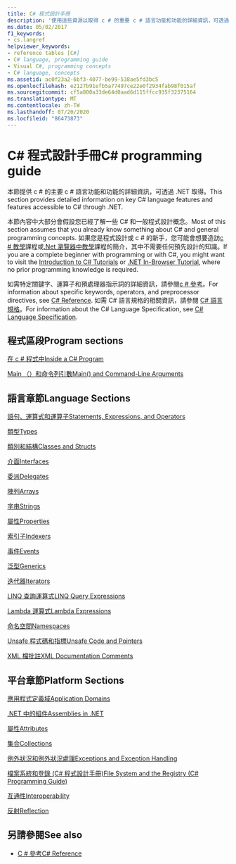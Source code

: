 ```yaml
---
title: C# 程式設計手冊
description: '使用這些資源以取得 c # 的重要 c # 語言功能和功能的詳細資訊，可透過 .NET 來存取。'
ms.date: 05/02/2017
f1_keywords:
- cs.langref
helpviewer_keywords:
- reference tables [C#]
- C# language, programming guide
- Visual C#, programming concepts
- C# language, concepts
ms.assetid: ac0f23a2-6bf3-4077-be99-538ae5fd3bc5
ms.openlocfilehash: e2127b91efb5a77497ce22e0f2934fab98f015af
ms.sourcegitcommit: cf5a800a33de64d0aad6d115ffcc935f32375164
ms.translationtype: MT
ms.contentlocale: zh-TW
ms.lasthandoff: 07/20/2020
ms.locfileid: "86473873"
---
```

# <a name="c-programming-guide"></a><span data-ttu-id="530fb-103">C# 程式設計手冊</span><span class="sxs-lookup"><span data-stu-id="530fb-103">C# programming guide</span></span>

<span data-ttu-id="530fb-104">本節提供 c # 的主要 c # 語言功能和功能的詳細資訊，可透過 .NET 取得。</span><span class="sxs-lookup"><span data-stu-id="530fb-104">This section provides detailed information on key C# language features and features accessible to C# through .NET.</span></span>  
  
 <span data-ttu-id="530fb-105">本節內容中大部分會假設您已經了解一些 C# 和一般程式設計概念。</span><span class="sxs-lookup"><span data-stu-id="530fb-105">Most of this section assumes that you already know something about C# and general programming concepts.</span></span> <span data-ttu-id="530fb-106">如果您是程式設計或 c # 的新手，您可能會想要造訪[c # 教學](../tutorials/intro-to-csharp/index.md)課程或[.Net 瀏覽器中教學](https://dotnet.microsoft.com/learn/dotnet/in-browser-tutorial/1)課程的簡介，其中不需要任何預先設計的知識。</span><span class="sxs-lookup"><span data-stu-id="530fb-106">If you are a complete beginner with programming or with C#, you might want to visit the [Introduction to C# Tutorials](../tutorials/intro-to-csharp/index.md) or [.NET In-Browser Tutorial](https://dotnet.microsoft.com/learn/dotnet/in-browser-tutorial/1), where no prior programming knowledge is required.</span></span>  
  
 <span data-ttu-id="530fb-107">如需特定關鍵字、運算子和預處理器指示詞的詳細資訊，請參閱[c # 參考](../language-reference/index.md)。</span><span class="sxs-lookup"><span data-stu-id="530fb-107">For information about specific keywords, operators, and preprocessor directives, see [C# Reference](../language-reference/index.md).</span></span> <span data-ttu-id="530fb-108">如需 C# 語言規格的相關資訊，請參閱 [C# 語言規格](/dotnet/csharp/language-reference/language-specification/introduction)。</span><span class="sxs-lookup"><span data-stu-id="530fb-108">For information about the C# Language Specification, see [C# Language Specification](/dotnet/csharp/language-reference/language-specification/introduction).</span></span>  
  
## <a name="program-sections"></a><span data-ttu-id="530fb-109">程式區段</span><span class="sxs-lookup"><span data-stu-id="530fb-109">Program sections</span></span>

[<span data-ttu-id="530fb-110">在 c # 程式中</span><span class="sxs-lookup"><span data-stu-id="530fb-110">Inside a C# Program</span></span>](./inside-a-program/index.md)  
  
[<span data-ttu-id="530fb-111">Main （）和命令列引數</span><span class="sxs-lookup"><span data-stu-id="530fb-111">Main() and Command-Line Arguments</span></span>](./main-and-command-args/index.md)  

## <a name="language-sections"></a><span data-ttu-id="530fb-112">語言章節</span><span class="sxs-lookup"><span data-stu-id="530fb-112">Language Sections</span></span>

[<span data-ttu-id="530fb-113">語句、運算式和運算子</span><span class="sxs-lookup"><span data-stu-id="530fb-113">Statements, Expressions, and Operators</span></span>](./statements-expressions-operators/index.md)  

 [<span data-ttu-id="530fb-114">類型</span><span class="sxs-lookup"><span data-stu-id="530fb-114">Types</span></span>](./types/index.md)  

 [<span data-ttu-id="530fb-115">類別和結構</span><span class="sxs-lookup"><span data-stu-id="530fb-115">Classes and Structs</span></span>](./classes-and-structs/index.md)  
  
 [<span data-ttu-id="530fb-116">介面</span><span class="sxs-lookup"><span data-stu-id="530fb-116">Interfaces</span></span>](./interfaces/index.md)  

 [<span data-ttu-id="530fb-117">委派</span><span class="sxs-lookup"><span data-stu-id="530fb-117">Delegates</span></span>](./delegates/index.md)  

 [<span data-ttu-id="530fb-118">陣列</span><span class="sxs-lookup"><span data-stu-id="530fb-118">Arrays</span></span>](./arrays/index.md)  
  
 [<span data-ttu-id="530fb-119">字串</span><span class="sxs-lookup"><span data-stu-id="530fb-119">Strings</span></span>](./strings/index.md)  
  
 [<span data-ttu-id="530fb-120">屬性</span><span class="sxs-lookup"><span data-stu-id="530fb-120">Properties</span></span>](./classes-and-structs/properties.md)  
  
 [<span data-ttu-id="530fb-121">索引子</span><span class="sxs-lookup"><span data-stu-id="530fb-121">Indexers</span></span>](./indexers/index.md)  
  
 [<span data-ttu-id="530fb-122">事件</span><span class="sxs-lookup"><span data-stu-id="530fb-122">Events</span></span>](./events/index.md)  
  
 [<span data-ttu-id="530fb-123">泛型</span><span class="sxs-lookup"><span data-stu-id="530fb-123">Generics</span></span>](./generics/index.md)  
  
 [<span data-ttu-id="530fb-124">迭代器</span><span class="sxs-lookup"><span data-stu-id="530fb-124">Iterators</span></span>](./concepts/iterators.md)
  
 [<span data-ttu-id="530fb-125">LINQ 查詢運算式</span><span class="sxs-lookup"><span data-stu-id="530fb-125">LINQ Query Expressions</span></span>](../linq/index.md)  
  
 [<span data-ttu-id="530fb-126">Lambda 運算式</span><span class="sxs-lookup"><span data-stu-id="530fb-126">Lambda Expressions</span></span>](./statements-expressions-operators/lambda-expressions.md)  
  
 [<span data-ttu-id="530fb-127">命名空間</span><span class="sxs-lookup"><span data-stu-id="530fb-127">Namespaces</span></span>](./namespaces/index.md)  
  
 [<span data-ttu-id="530fb-128">Unsafe 程式碼和指標</span><span class="sxs-lookup"><span data-stu-id="530fb-128">Unsafe Code and Pointers</span></span>](./unsafe-code-pointers/index.md)  
  
 [<span data-ttu-id="530fb-129">XML 檔批註</span><span class="sxs-lookup"><span data-stu-id="530fb-129">XML Documentation Comments</span></span>](./xmldoc/index.md)  
  
## <a name="platform-sections"></a><span data-ttu-id="530fb-130">平台章節</span><span class="sxs-lookup"><span data-stu-id="530fb-130">Platform Sections</span></span>

 [<span data-ttu-id="530fb-131">應用程式定義域</span><span class="sxs-lookup"><span data-stu-id="530fb-131">Application Domains</span></span>](../../framework/app-domains/application-domains.md)  
  
 [<span data-ttu-id="530fb-132">.NET 中的組件</span><span class="sxs-lookup"><span data-stu-id="530fb-132">Assemblies in .NET</span></span>](../../standard/assembly/index.md)  
  
 [<span data-ttu-id="530fb-133">屬性</span><span class="sxs-lookup"><span data-stu-id="530fb-133">Attributes</span></span>](./concepts/attributes/index.md)  
  
 [<span data-ttu-id="530fb-134">集合</span><span class="sxs-lookup"><span data-stu-id="530fb-134">Collections</span></span>](./concepts/collections.md)  
  
 [<span data-ttu-id="530fb-135">例外狀況和例外狀況處理</span><span class="sxs-lookup"><span data-stu-id="530fb-135">Exceptions and Exception Handling</span></span>](./exceptions/index.md)  
  
 [<span data-ttu-id="530fb-136">檔案系統和登錄 (C# 程式設計手冊)</span><span class="sxs-lookup"><span data-stu-id="530fb-136">File System and the Registry (C# Programming Guide)</span></span>](./file-system/index.md)  
  
 [<span data-ttu-id="530fb-137">互通性</span><span class="sxs-lookup"><span data-stu-id="530fb-137">Interoperability</span></span>](./interop/index.md)  
  
 [<span data-ttu-id="530fb-138">反射</span><span class="sxs-lookup"><span data-stu-id="530fb-138">Reflection</span></span>](./concepts/reflection.md)  
  
## <a name="see-also"></a><span data-ttu-id="530fb-139">另請參閱</span><span class="sxs-lookup"><span data-stu-id="530fb-139">See also</span></span>

- [<span data-ttu-id="530fb-140">C # 參考</span><span class="sxs-lookup"><span data-stu-id="530fb-140">C# Reference</span></span>](../language-reference/index.md)

